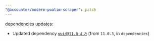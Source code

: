 ```yaml
---
"@accounter/modern-poalim-scraper": patch
---
```

dependencies updates:
  - Updated dependency [`uuid@11.0.4` ↗︎](https://www.npmjs.com/package/uuid/v/11.0.4) (from `11.0.3`, in `dependencies`)
